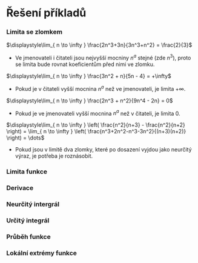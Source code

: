 # Řešení příkladů

### Limita se zlomkem

$\displaystyle\lim_{ n \to \infty } \frac{2n^3+3n}{3n^3+n^2} = \frac{2}{3}$
- Ve jmenovateli i čitateli jsou nejvyšší mocniny $n^a$ stejné (zde $n^3$), proto se limita bude rovnat koeficientům před nimi ve zlomku.

$\displaystyle\lim_{ n \to \infty } \frac{3n^2 + n}{5n - 4} = +\infty$
- Pokud je v čitateli vyšší mocnina $n^a$ než ve jmenovateli, je limita $+\infty$.

$\displaystyle\lim_{ n \to \infty } \frac{2n^3 + n^2}{9n^4 - 2n} = 0$
- Pokud je ve jmenovateli vyšší mocnina $n^a$ než v čitateli, je limita $0$.

$\displaystyle\lim_{ n \to \infty } \left( \frac{n^2}{n+3} - \frac{n^2}{n+2} \right) = \lim_{ n \to \infty } \left( \frac{n^3+2n^2-n^3-3n^2}{(n+3)(n+2)} \right) = \dots$
- Pokud jsou v limitě dva zlomky, které po dosazení vyjdou jako neurčitý výraz, je potřeba je roznásobit.

### Limita funkce

### Derivace

### Neurčitý intergrál

### Určitý integrál

### Průběh funkce

### Lokální extrémy funkce